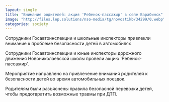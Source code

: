 ```yaml
---
layout: single
title: "Внимание родителей: акция 'Ребенок-пассажир' в селе Барабинск"
image: "http://files.lep.solutions/nso-media/tg/novostikb/34299/0.webp"
categories: society
---
```

Сотрудники Госавтоинспекции и школьные инспекторы привлекли внимание к проблеме безопасности детей в автомобилях

Сотрудники Госавтоинспекции и юные инспекторы дорожного движения Новониколаевской школы провели акцию 'Ребенок-пассажир'.

Мероприятие направлено на привлечение внимания родителей к безопасности детей во время автомобильных поездок.

Родителям были разъяснены правила безопасной перевозки детей, чтобы предотвратить возможные травмы при ДТП.

